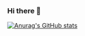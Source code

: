 ### Hi there 👋
[![Anurag's GitHub stats](https://github-readme-stats.vercel.app/api?username=easters14&show_icons=true&theme=dracula)](https://github.com/anuraghazra/github-readme-stats)

<!--
**easters14/easters14** is a ✨ _special_ ✨ repository because its `README.md` (this file) appears on your GitHub profile.

Here are some ideas to get you started:

- 🔭 I’m currently working on ...
- 🌱 I’m currently learning ...
- 👯 I’m looking to collaborate on ...
- 🤔 I’m looking for help with ...
- 💬 Ask me about ...
- 📫 How to reach me: ...
- 😄 Pronouns: ...
- ⚡ Fun fact: ...
-->
